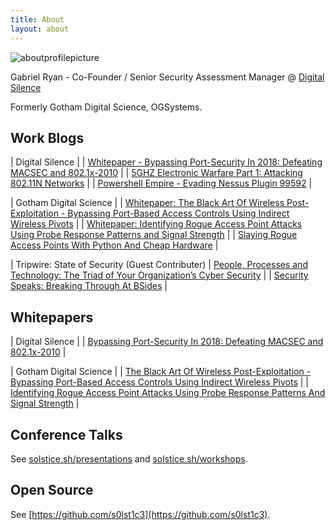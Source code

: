 ```yaml
---
title: About
layout: about
---
```


![aboutprofilepicture](http://solstice.sh/images/solstice-sh-profile.jpg)

Gabriel Ryan - Co-Founder / Senior Security Assessment Manager @ [Digital Silence](https://www.digitalsilence.com)

Formerly Gotham Digital Science, OGSystems.

## Work Blogs

| Digital Silence |
| [Whitepaper - Bypassing Port-Security In 2018: Defeating MACSEC and 802.1x-2010](https://digitalsilence.com/bypassing-port-security-in-2018-defeating-macsec-and-802-1x-2010/) |
| [5GHZ Electronic Warfare Part 1: Attacking 802.11N Networks](https://digitalsilence.com/5ghz-electronic-warfare-part-1-attacking-802-11n-networks/) |
| [Powershell Empire - Evading Nessus Plugin 99592](https://digitalsilence.com/powershell-empire-evading-nessus-plugin-99592/) |

|  Gotham Digital Science |
| [Whitepaper: The Black Art Of Wireless Post-Exploitation - Bypassing Port-Based Access Controls Using Indirect Wireless Pivots](https://blog.gdssecurity.com/labs/2017/8/31/whitepaper-the-black-art-of-wireless-post-exploitation-bypas.html) |
| [Whitepaper: Identifying Rogue Access Point Attacks Using Probe Response Patterns and Signal Strength](http://blog.gdssecurity.com/labs/2017/1/17/whitepaper-identifying-rogue-access-point-attacks-using-prob.html) |
| [Slaying Rogue Access Points With Python And Cheap Hardware](http://blog.gdssecurity.com/labs/2016/8/26/slaying-rogue-access-points-with-python-and-cheap-hardware.html) |

| Tripwire: State of Security (Guest Contributer)
| [People, Processes and Technology: The Triad of Your Organization’s Cyber Security](https://www.tripwire.com/state-of-security/security-data-protection/cyber-security/people-processes-and-technology-the-triad-of-your-organizations-cyber-security/) |
| [Security Speaks: Breaking Through At BSides](https://www.tripwire.com/state-of-security/security-awareness/events/security-speaks-breaking-through-at-bsides/) |

## Whitepapers
|  Digital Silence |
| [Bypassing Port-Security In 2018: Defeating MACSEC and 802.1x-2010](https://digitalsilence.com/bypassing-port-security-in-2018-defeating-macsec-and-802-1x-2010/) |

| Gotham Digital Science |
| [The Black Art Of Wireless Post-Exploitation - Bypassing Port-Based Access Controls Using Indirect Wireless Pivots](https://blog.gdssecurity.com/labs/2017/8/31/whitepaper-the-black-art-of-wireless-post-exploitation-bypas.html) |
| [Identifying Rogue Access Point Attacks Using Probe Response Patterns And Signal Strength](https://github.com/gdssecurity/Whitepapers/blob/master/GDS%20Labs%20-%20Identifying%20Rogue%20Access%20Point%20Attacks%20Using%20Probe%20Response%20Patterns%20and%20Signal%20Strength.pdf) |

## Conference Talks

See [solstice.sh/presentations](http://solstice.sh/presentations) and [solstice.sh/workshops](http://solstice.sh/workshops).

## Open Source

See [https://github.com/s0lst1c3](https://github.com/s0lst1c3).

